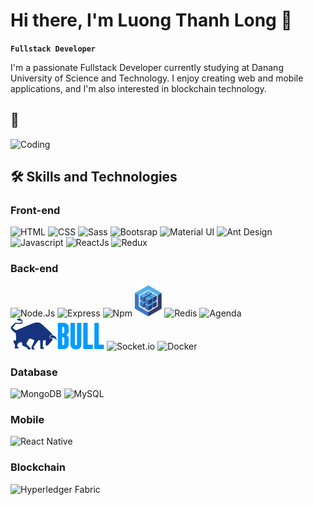 # Hi there, I'm Luong Thanh Long 👋
<p dir="auto"><strong><code>Fullstack Developer</code></strong></p>
I'm a passionate Fullstack Developer currently studying at Danang University of Science and Technology. I enjoy creating
web and mobile applications, and I'm also interested in blockchain technology.


## 💼
![Coding](https://media.giphy.com/media/v1.Y2lkPTc5MGI3NjExYjJ0cTljMjc0Mmh5MWhzcG13dXc4cWk0ZTJibWVtZ3YwdzlyMzBoeiZlcD12MV9pbnRlcm5hbF9naWZfYnlfaWQmY3Q9Zw/MZhHD6Pc2FUWlAP7Zr/source.gif)


## 🛠 Skills and Technologies

### Front-end
<p>
    <img src="https://user-images.githubusercontent.com/25181517/192158954-f88b5814-d510-4564-b285-dff7d6400dad.png"
        height="50" alt="HTML" />
    <img src="https://user-images.githubusercontent.com/25181517/183898674-75a4a1b1-f960-4ea9-abcb-637170a00a75.png"
        height="50" alt="CSS" />
    <img src="https://user-images.githubusercontent.com/25181517/192158956-48192682-23d5-4bfc-9dfb-6511ade346bc.png"
        height="50" alt="Sass" />
    <img src="https://user-images.githubusercontent.com/25181517/183898054-b3d693d4-dafb-4808-a509-bab54cf5de34.png"
        height="50" alt="Bootsrap" />
    <img src="https://user-images.githubusercontent.com/25181517/189716630-fe6c084c-6c66-43af-aa49-64c8aea4a5c2.png"
        height="50" alt="Material UI" />
    <img src="https://user-images.githubusercontent.com/25181517/190887795-99cb0921-e57f-430b-a111-e165deedaa36.png"
        height="50" alt="Ant Design" />
    <img src="https://user-images.githubusercontent.com/25181517/117447155-6a868a00-af3d-11eb-9cfe-245df15c9f3f.png"
        height="50" alt="Javascript" />
    <img src="https://user-images.githubusercontent.com/25181517/183897015-94a058a6-b86e-4e42-a37f-bf92061753e5.png"
        height="50" alt="ReactJs" />
    <img src="https://user-images.githubusercontent.com/25181517/187896150-cc1dcb12-d490-445c-8e4d-1275cd2388d6.png"
        height="50" alt="Redux" />
</p>

### Back-end
<p>
    <img src="https://user-images.githubusercontent.com/25181517/183568594-85e280a7-0d7e-4d1a-9028-c8c2209e073c.png"
        height="50" alt="Node.Js" />
    <img src="https://user-images.githubusercontent.com/25181517/183859966-a3462d8d-1bc7-4880-b353-e2cbed900ed6.png"
        height="50" alt="Express" />
    <img src="https://user-images.githubusercontent.com/25181517/121401671-49102800-c959-11eb-9f6f-74d49a5e1774.png"
        height="50" alt="Npm" />
    <img src="https://raw.githubusercontent.com/sequelize/sequelize/HEAD/logo.svg" height="50" alt="Sequelize" />
    <img src="https://user-images.githubusercontent.com/25181517/182884894-d3fa6ee0-f2b4-4960-9961-64740f533f2a.png"
        height="50" alt="Redis" />
    <img src="https://img.shields.io/badge/-Agenda-05122A?style=flat&logo=Agenda&logoColor=000000" height="50"
        alt="Agenda" />
    <img src="https://raw.githubusercontent.com/OptimalBits/bull/HEAD/support/logo@2x.png" height="50" alt="Bull" />
    <img src="https://socket.io/images/logo-dark.svg" height="50" alt="Socket.io" />
    <img src="https://user-images.githubusercontent.com/25181517/117207330-263ba280-adf4-11eb-9b97-0ac5b40bc3be.png"
        height="50" alt="Docker" />
</p>

### Database
<p>
    <img src="https://user-images.githubusercontent.com/25181517/182884177-d48a8579-2cd0-447a-b9a6-ffc7cb02560e.png"
        height="50" alt="MongoDB" />
    <img src="https://user-images.githubusercontent.com/25181517/183896128-ec99105a-ec1a-4d85-b08b-1aa1620b2046.png"
        height="50" alt="MySQL" />
</p>

### Mobile
<p>
    <img src="https://user-images.githubusercontent.com/25181517/183897015-94a058a6-b86e-4e42-a37f-bf92061753e5.png"
        height="50" alt="React Native" />
</p>

### Blockchain
<p>
    <img src="https://img.shields.io/badge/-Hyperledger%20Fabric-05122A?style=flat&logo=Hyperledger&logoColor=2F3134"
        height="50" alt="Hyperledger Fabric" />
</p>

